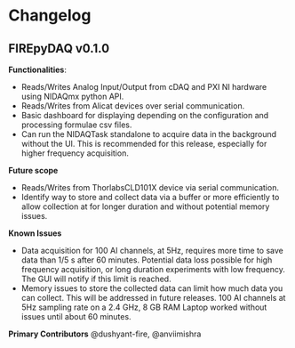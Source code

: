 # Changelog

## FIREpyDAQ v0.1.0
**Functionalities**:
- Reads/Writes Analog Input/Output from cDAQ and PXI NI hardware using NIDAQmx python API.
- Reads/Writes from Alicat devices over serial communication.
- Basic dashboard for displaying depending on the configuration and processing formulae csv files.
- Can run the NIDAQTask standalone to acquire data in the background without the UI. This is recommended for this release, especially for higher frequency acquisition.

**Future scope**
- Reads/Writes from ThorlabsCLD101X device via serial communication.
- Identify way to store and collect data via a buffer or more efficiently to allow collection at for longer duration and without potential memory issues.

**Known Issues**
- Data acquisition for 100 AI channels, at 5Hz, requires more time to save data than 1/5 s after 60 minutes. Potential data loss possible for high frequency acquisition, or long duration experiments with low frequency. The GUI will notify if this limit is reached.
- Memory issues to store the collected data can limit how much data you can collect. This will be addressed in future releases. 100 AI channels at 5Hz sampling rate on a 2.4 GHz, 8 GB RAM Laptop worked without issues until about 60 minutes.

**Primary Contributors**
@dushyant-fire, @anviimishra